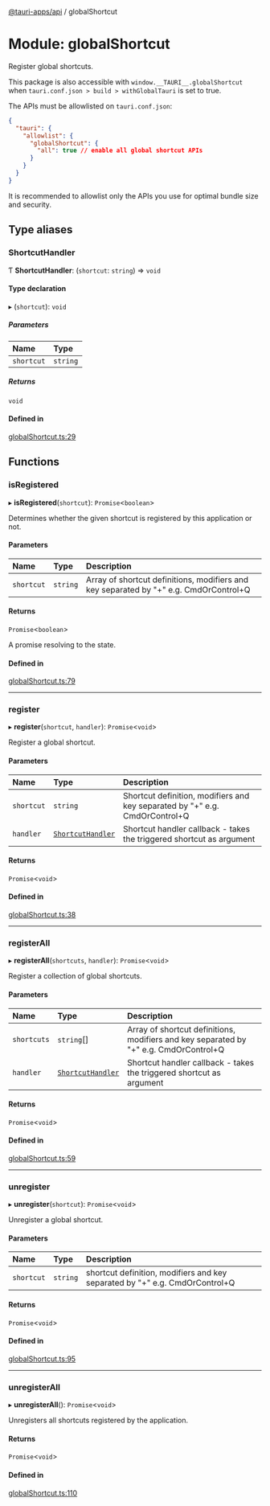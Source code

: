 [@tauri-apps/api](../README.md) / globalShortcut

# Module: globalShortcut

Register global shortcuts.

This package is also accessible with `window.__TAURI__.globalShortcut` when `tauri.conf.json > build > withGlobalTauri` is set to true.

The APIs must be allowlisted on `tauri.conf.json`:
```json
{
  "tauri": {
    "allowlist": {
      "globalShortcut": {
        "all": true // enable all global shortcut APIs
      }
    }
  }
}
```
It is recommended to allowlist only the APIs you use for optimal bundle size and security.

## Type aliases

### ShortcutHandler

Ƭ **ShortcutHandler**: (`shortcut`: `string`) => `void`

#### Type declaration

▸ (`shortcut`): `void`

##### Parameters

| Name | Type |
| :------ | :------ |
| `shortcut` | `string` |

##### Returns

`void`

#### Defined in

[globalShortcut.ts:29](https://github.com/tauri-apps/tauri/blob/a30712f/tooling/api/src/globalShortcut.ts#L29)

## Functions

### isRegistered

▸ **isRegistered**(`shortcut`): `Promise`<`boolean`\>

Determines whether the given shortcut is registered by this application or not.

#### Parameters

| Name | Type | Description |
| :------ | :------ | :------ |
| `shortcut` | `string` | Array of shortcut definitions, modifiers and key separated by "+" e.g. CmdOrControl+Q |

#### Returns

`Promise`<`boolean`\>

A promise resolving to the state.

#### Defined in

[globalShortcut.ts:79](https://github.com/tauri-apps/tauri/blob/a30712f/tooling/api/src/globalShortcut.ts#L79)

___

### register

▸ **register**(`shortcut`, `handler`): `Promise`<`void`\>

Register a global shortcut.

#### Parameters

| Name | Type | Description |
| :------ | :------ | :------ |
| `shortcut` | `string` | Shortcut definition, modifiers and key separated by "+" e.g. CmdOrControl+Q |
| `handler` | [`ShortcutHandler`](globalShortcut.md#shortcuthandler) | Shortcut handler callback - takes the triggered shortcut as argument |

#### Returns

`Promise`<`void`\>

#### Defined in

[globalShortcut.ts:38](https://github.com/tauri-apps/tauri/blob/a30712f/tooling/api/src/globalShortcut.ts#L38)

___

### registerAll

▸ **registerAll**(`shortcuts`, `handler`): `Promise`<`void`\>

Register a collection of global shortcuts.

#### Parameters

| Name | Type | Description |
| :------ | :------ | :------ |
| `shortcuts` | `string`[] | Array of shortcut definitions, modifiers and key separated by "+" e.g. CmdOrControl+Q |
| `handler` | [`ShortcutHandler`](globalShortcut.md#shortcuthandler) | Shortcut handler callback - takes the triggered shortcut as argument |

#### Returns

`Promise`<`void`\>

#### Defined in

[globalShortcut.ts:59](https://github.com/tauri-apps/tauri/blob/a30712f/tooling/api/src/globalShortcut.ts#L59)

___

### unregister

▸ **unregister**(`shortcut`): `Promise`<`void`\>

Unregister a global shortcut.

#### Parameters

| Name | Type | Description |
| :------ | :------ | :------ |
| `shortcut` | `string` | shortcut definition, modifiers and key separated by "+" e.g. CmdOrControl+Q |

#### Returns

`Promise`<`void`\>

#### Defined in

[globalShortcut.ts:95](https://github.com/tauri-apps/tauri/blob/a30712f/tooling/api/src/globalShortcut.ts#L95)

___

### unregisterAll

▸ **unregisterAll**(): `Promise`<`void`\>

Unregisters all shortcuts registered by the application.

#### Returns

`Promise`<`void`\>

#### Defined in

[globalShortcut.ts:110](https://github.com/tauri-apps/tauri/blob/a30712f/tooling/api/src/globalShortcut.ts#L110)
